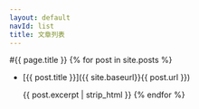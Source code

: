```yaml
---
layout: default
navId: list
title: 文章列表
---
```

#{{ page.title }}
{% for post in site.posts %}
*	[{{ post.title }}]({{ site.baseurl}}{{ post.url }})
	
	{{ post.excerpt | strip_html }}
{% endfor %}
